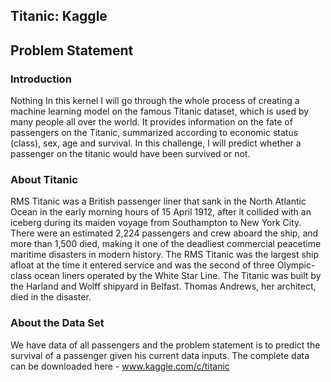 ## Titanic: Kaggle
## Problem Statement

### Introduction
Nothing
In this kernel I will go through the whole process of creating a machine learning model on the famous Titanic dataset, which is used by many people all over the world. It provides information on the fate of passengers on the Titanic, summarized according to economic status (class), sex, age and survival. In this challenge, I will predict whether a passenger on the titanic would have been survived or not.

### About Titanic 

RMS Titanic was a British passenger liner that sank in the North Atlantic Ocean in the early morning hours of 15 April 1912, after it collided with an iceberg during its maiden voyage from Southampton to New York City. There were an estimated 2,224 passengers and crew aboard the ship, and more than 1,500 died, making it one of the deadliest commercial peacetime maritime disasters in modern history. The RMS Titanic was the largest ship afloat at the time it entered service and was the second of three Olympic-class ocean liners operated by the White Star Line. The Titanic was built by the Harland and Wolff shipyard in Belfast. Thomas Andrews, her architect, died in the disaster.

### About the Data Set

We have data of all passengers and the problem statement is to predict the survival  of a passenger given his current data inputs. The complete data can be downloaded here - www.kaggle.com/c/titanic


